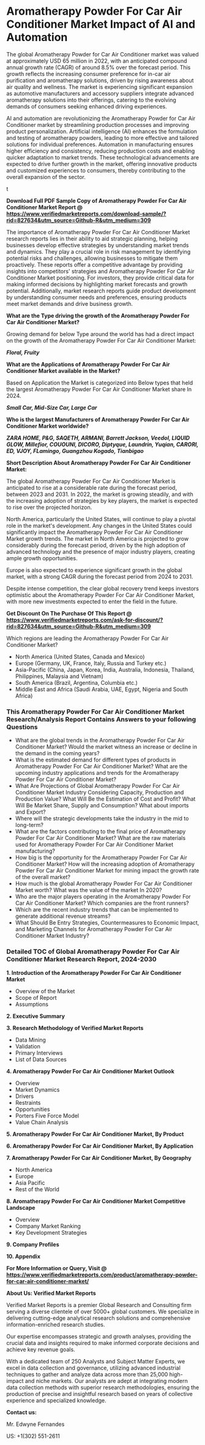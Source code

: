<meta name="title" content="Global  Aromatherapy Powder For Car Air Conditioner Market Impact of AI and Automation"><meta name="description" content="  The global Aromatherapy Powder for Car Air Conditioner market was valued at approximately USD 65 million in 2022, with an anticipated compound annual growth rate (CA"><meta name="title" content=" Aromatherapy Powder For Car Air Conditioner Market Size, Share, Scope, Trends, Growth, Opportunities, Analysis, Forecast"> <h1>Aromatherapy Powder For Car Air Conditioner Market Impact of AI and Automation</h1> <p>The global Aromatherapy Powder for Car Air Conditioner market was valued at approximately USD 65 million in 2022, with an anticipated compound annual growth rate (CAGR) of around 8.5% over the forecast period. This growth reflects the increasing consumer preference for in-car air purification and aromatherapy solutions, driven by rising awareness about air quality and wellness. The market is experiencing significant expansion as automotive manufacturers and accessory suppliers integrate advanced aromatherapy solutions into their offerings, catering to the evolving demands of consumers seeking enhanced driving experiences.</p> <p>AI and automation are revolutionizing the Aromatherapy Powder for Car Air Conditioner market by streamlining production processes and improving product personalization. Artificial intelligence (AI) enhances the formulation and testing of aromatherapy powders, leading to more effective and tailored solutions for individual preferences. Automation in manufacturing ensures higher efficiency and consistency, reducing production costs and enabling quicker adaptation to market trends. These technological advancements are expected to drive further growth in the market, offering innovative products and customized experiences to consumers, thereby contributing to the overall expansion of the sector.</p> t</p><p id="" class=""><strong>Download Full PDF Sample Copy of Aromatherapy Powder For Car Air Conditioner Market Report @ <a href="https://www.verifiedmarketreports.com/download-sample/?rid=827634&utm_source=Github-R&utm_medium=309" target="_blank">https://www.verifiedmarketreports.com/download-sample/?rid=827634&utm_source=Github-R&utm_medium=309</a></strong></p><p>The importance of&nbsp;Aromatherapy Powder For Car Air Conditioner Market research reports lies in their ability to aid strategic planning, helping businesses develop effective strategies by understanding market trends and dynamics. They play a crucial role in risk management by identifying potential risks and challenges, allowing businesses to mitigate them proactively. These reports offer a competitive advantage by providing insights into competitors' strategies and Aromatherapy Powder For Car Air Conditioner Market positioning. For investors, they provide critical data for making informed decisions by highlighting market forecasts and growth potential. Additionally, market research reports guide product development by understanding consumer needs and preferences, ensuring products meet market demands and drive business growth.</p><p><strong>What are the&nbsp;Type driving the growth of the Aromatherapy Powder For Car Air Conditioner Market?</strong></p><p id="" class="">Growing demand for below Type around the world has had a direct impact on the growth of the Aromatherapy Powder For Car Air Conditioner Market:</p><em><strong>Floral, Fruity</strong></em></p><strong>What are the&nbsp;Applications&nbsp;of Aromatherapy Powder For Car Air Conditioner Market available in the Market?</strong></p><p id="" class="">Based on Application the Market is categorized into Below types that held the largest Aromatherapy Powder For Car Air Conditioner Market share In 2024.</p><em><strong>Small Car, Mid-Size Car, Large Car</strong></em></p><strong>Who is the largest Manufacturers of Aromatherapy Powder For Car Air Conditioner Market worldwide?</strong></p><p><em><strong>ZARA HOME, P&G, SAQETH, ARMANI, Barrett Jackson, Veedol, LIQUID GLOW, Millefior, COUOUNI, DICORO, Diptyque, Laundrin, Yuqian, CARORI, ED, VJOY, FLamingo, Guangzhou Kogado, Tianbigao</strong></em></p><p id="" class=""><strong>Short Description About Aromatherapy Powder For Car Air Conditioner Market:</strong></p><p>The global Aromatherapy Powder For Car Air Conditioner Market is anticipated to rise at a considerable rate during the forecast period, between 2023 and 2031. In 2022, the market is growing steadily, and with the increasing adoption of strategies by key players, the market is expected to rise over the projected horizon.</p><p>North America, particularly the United States, will continue to play a pivotal role in the market's development. Any changes in the United States could significantly impact the Aromatherapy Powder For Car Air Conditioner Market growth trends. The market in North America is projected to grow considerably during the forecast period, driven by the high adoption of advanced technology and the presence of major industry players, creating ample growth opportunities.</p><p>Europe is also expected to experience significant growth in the global market, with a strong CAGR during the forecast period from 2024 to 2031.</p><p>Despite intense competition, the clear global recovery trend keeps investors optimistic about the Aromatherapy Powder For Car Air Conditioner Market, with more new investments expected to enter the field in the future.</p><p id="" class=""><strong>Get Discount On The Purchase Of This Report @ <a href="https://www.verifiedmarketreports.com/ask-for-discount/?rid=827634&utm_source=Github-R&utm_medium=309" target="_blank">https://www.verifiedmarketreports.com/ask-for-discount/?rid=827634&utm_source=Github-R&utm_medium=309</a></strong></p>Which regions are leading the Aromatherapy Powder For Car Air Conditioner Market?</p><ul><li>North America (United States, Canada and Mexico)</li><li>Europe (Germany, UK, France, Italy, Russia and Turkey etc.)</li><li>Asia-Pacific (China, Japan, Korea, India, Australia, Indonesia, Thailand, Philippines, Malaysia and Vietnam)</li><li>South America (Brazil, Argentina, Columbia etc.)</li><li>Middle East and Africa (Saudi Arabia, UAE, Egypt, Nigeria and South Africa)</li></ul><h3 id="" class="">This Aromatherapy Powder For Car Air Conditioner Market Research/Analysis Report Contains Answers to your following Questions</h3><ul><li>What are the global trends in the Aromatherapy Powder For Car Air Conditioner Market? Would the market witness an increase or decline in the demand in the coming years?</li><li>What is the estimated demand for different types of products in Aromatherapy Powder For Car Air Conditioner Market? What are the upcoming industry applications and trends for the Aromatherapy Powder For Car Air Conditioner Market?</li><li>What Are Projections of Global Aromatherapy Powder For Car Air Conditioner Market Industry Considering Capacity, Production and Production Value? What Will Be the Estimation of Cost and Profit? What Will Be Market Share, Supply and Consumption? What about imports and Export?</li><li>Where will the strategic developments take the industry in the mid to long-term?</li><li>What are the factors contributing to the final price of Aromatherapy Powder For Car Air Conditioner Market? What are the raw materials used for Aromatherapy Powder For Car Air Conditioner Market manufacturing?</li><li>How big is the opportunity for the Aromatherapy Powder For Car Air Conditioner Market? How will the increasing adoption of Aromatherapy Powder For Car Air Conditioner Market for mining impact the growth rate of the overall market?</li><li>How much is the global Aromatherapy Powder For Car Air Conditioner Market worth? What was the value of the market In 2020?</li><li>Who are the major players operating in the Aromatherapy Powder For Car Air Conditioner Market? Which companies are the front runners?</li><li>Which are the recent industry trends that can be implemented to generate additional revenue streams?</li><li>What Should Be Entry Strategies, Countermeasures to Economic Impact, and Marketing Channels for Aromatherapy Powder For Car Air Conditioner Market Industry?</li></ul><h3 id="" class="">Detailed TOC of Global Aromatherapy Powder For Car Air Conditioner Market Research Report, 2024-2030</h3><p id="" class=""><strong>1. Introduction of the Aromatherapy Powder For Car Air Conditioner Market</strong></p><ul><li>Overview of the Market</li><li>Scope of Report</li><li>Assumptions</li></ul><p id="" class=""><strong>2. Executive Summary</strong></p><p id="" class=""><strong>3. Research Methodology of Verified Market Reports</strong></p><ul><li>Data Mining</li><li>Validation</li><li>Primary Interviews</li><li>List of Data Sources</li></ul><p id="" class=""><strong>4. Aromatherapy Powder For Car Air Conditioner Market Outlook</strong></p><ul><li>Overview</li><li>Market Dynamics</li><li>Drivers</li><li>Restraints</li><li>Opportunities</li><li>Porters Five Force Model</li><li>Value Chain Analysis</li></ul><p id="" class=""><strong>5. Aromatherapy Powder For Car Air Conditioner Market, By Product</strong></p><p id="" class=""><strong>6. Aromatherapy Powder For Car Air Conditioner Market, By Application</strong></p><p id="" class=""><strong>7. Aromatherapy Powder For Car Air Conditioner Market, By Geography</strong></p><ul><li>North America</li><li>Europe</li><li>Asia Pacific</li><li>Rest of the World</li></ul><p id="" class=""><strong>8. Aromatherapy Powder For Car Air Conditioner Market Competitive Landscape</strong></p><ul><li>Overview</li><li>Company Market Ranking</li><li>Key Development Strategies</li></ul><p id="" class=""><strong>9. Company Profiles</strong></p><p id="" class=""><strong>10. Appendix</strong></p><p id="" class=""><strong>For More Information or Query, Visit @ <a href="https://www.verifiedmarketreports.com/product/aromatherapy-powder-for-car-air-conditioner-market/" target="_blank">https://www.verifiedmarketreports.com/product/aromatherapy-powder-for-car-air-conditioner-market/</a></strong></p><p id="" class=""><strong>About Us: Verified Market Reports</strong></p><p id="" class="">Verified Market Reports is a premier Global Research and Consulting firm serving a diverse clientele of over 5000+ global customers. We specialize in delivering cutting-edge analytical research solutions and comprehensive information-enriched research studies.</p><p id="" class="">Our expertise encompasses strategic and growth analyses, providing the crucial data and insights required to make informed corporate decisions and achieve key revenue goals.</p><p id="" class="">With a dedicated team of 250 Analysts and Subject Matter Experts, we excel in data collection and governance, utilizing advanced industrial techniques to gather and analyze data across more than 25,000 high-impact and niche markets. Our analysts are adept at integrating modern data collection methods with superior research methodologies, ensuring the production of precise and insightful research based on years of collective experience and specialized knowledge.</p><p id="" class=""><strong>Contact us:</strong></p><p id="" class="">Mr. Edwyne Fernandes</p><p id="" class="">US: +1(302) 551-2611</p>